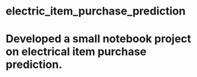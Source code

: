 # electric_item_purchase_prediction
# Developed a small notebook project on electrical item purchase prediction.
